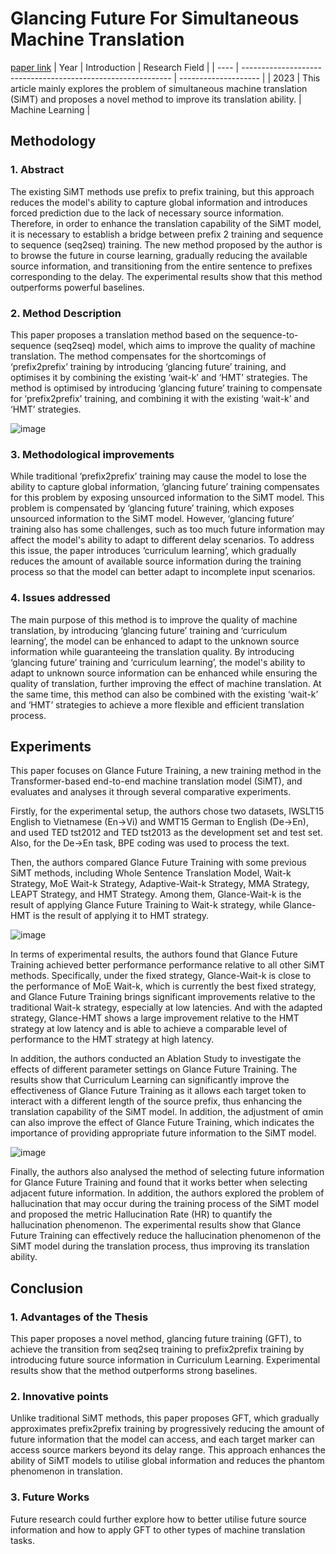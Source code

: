 # Glancing Future For Simultaneous Machine Translation
[paper link](https://arxiv.org/pdf/2309.06179) 
| Year | Introduction                                                         | Research Field                 |
| ---- | ------------------------------------------------------------ | -------------------- |
| 2023 | This article mainly explores the problem of simultaneous machine translation (SiMT) and proposes a novel method to improve its translation ability.          | Machine Learning         |

## Methodology

### 1. Abstract
The existing SiMT methods use prefix to prefix training, but this approach reduces the model's ability to capture global information and introduces forced prediction due to the lack of necessary source information. Therefore, in order to enhance the translation capability of the SiMT model, it is necessary to establish a bridge between prefix 2 training and sequence to sequence (seq2seq) training. The new method proposed by the author is to browse the future in course learning, gradually reducing the available source information, and transitioning from the entire sentence to prefixes corresponding to the delay. The experimental results show that this method outperforms powerful baselines.

### 2. Method Description 
This paper proposes a translation method based on the sequence-to-sequence (seq2seq) model, which aims to improve the quality of machine translation. The method compensates for the shortcomings of ‘prefix2prefix’ training by introducing ‘glancing future’ training, and optimises it by combining the existing ‘wait-k’ and ‘HMT’ strategies. The method is optimised by introducing ‘glancing future’ training to compensate for ‘prefix2prefix’ training, and combining it with the existing ‘wait-k’ and ‘HMT’ strategies.

![image](https://github.com/user-attachments/assets/a1e82da5-30ae-47ea-92ce-e8620e868b30)

### 3. Methodological improvements
While traditional ‘prefix2prefix’ training may cause the model to lose the ability to capture global information, ‘glancing future’ training compensates for this problem by exposing unsourced information to the SiMT model. This problem is compensated by ‘glancing future’ training, which exposes unsourced information to the SiMT model. However, ‘glancing future’ training also has some challenges, such as too much future information may affect the model's ability to adapt to different delay scenarios. To address this issue, the paper introduces ‘curriculum learning’, which gradually reduces the amount of available source information during the training process so that the model can better adapt to incomplete input scenarios.

### 4. Issues addressed 
The main purpose of this method is to improve the quality of machine translation, by introducing ‘glancing future’ training and ‘curriculum learning’, the model can be enhanced to adapt to the unknown source information while guaranteeing the translation quality. By introducing ‘glancing future’ training and ‘curriculum learning’, the model's ability to adapt to unknown source information can be enhanced while ensuring the quality of translation, further improving the effect of machine translation. At the same time, this method can also be combined with the existing ‘wait-k’ and ‘HMT’ strategies to achieve a more flexible and efficient translation process.

## Experiments
This paper focuses on Glance Future Training, a new training method in the Transformer-based end-to-end machine translation model (SiMT), and evaluates and analyses it through several comparative experiments.

Firstly, for the experimental setup, the authors chose two datasets, IWSLT15 English to Vietnamese (En→Vi) and WMT15 German to English (De→En), and used TED tst2012 and TED tst2013 as the development set and test set. Also, for the De→En task, BPE coding was used to process the text.

Then, the authors compared Glance Future Training with some previous SiMT methods, including Whole Sentence Translation Model, Wait-k Strategy, MoE Wait-k Strategy, Adaptive-Wait-k Strategy, MMA Strategy, LEAPT Strategy, and HMT Strategy. Among them, Glance-Wait-k is the result of applying Glance Future Training to Wait-k strategy, while Glance-HMT is the result of applying it to HMT strategy.

![image](https://github.com/user-attachments/assets/a21105a4-933d-4914-a2ff-b7717e899433)

In terms of experimental results, the authors found that Glance Future Training achieved better performance performance relative to all other SiMT methods. Specifically, under the fixed strategy, Glance-Wait-k is close to the performance of MoE Wait-k, which is currently the best fixed strategy, and Glance Future Training brings significant improvements relative to the traditional Wait-k strategy, especially at low latencies. And with the adapted strategy, Glance-HMT shows a large improvement relative to the HMT strategy at low latency and is able to achieve a comparable level of performance to the HMT strategy at high latency.

In addition, the authors conducted an Ablation Study to investigate the effects of different parameter settings on Glance Future Training. The results show that Curriculum Learning can significantly improve the effectiveness of Glance Future Training as it allows each target token to interact with a different length of the source prefix, thus enhancing the translation capability of the SiMT model. In addition, the adjustment of αmin can also improve the effect of Glance Future Training, which indicates the importance of providing appropriate future information to the SiMT model.

![image](https://github.com/user-attachments/assets/3f4f0d9d-da3c-4f4b-a21d-84d550a5e95a)

Finally, the authors also analysed the method of selecting future information for Glance Future Training and found that it works better when selecting adjacent future information. In addition, the authors explored the problem of hallucination that may occur during the training process of the SiMT model and proposed the metric Hallucination Rate (HR) to quantify the hallucination phenomenon. The experimental results show that Glance Future Training can effectively reduce the hallucination phenomenon of the SiMT model during the translation process, thus improving its translation ability.
 
## Conclusion

### 1. Advantages of the Thesis
This paper proposes a novel method, glancing future training (GFT), to achieve the transition from seq2seq training to prefix2prefix training by introducing future source information in Curriculum Learning. Experimental results show that the method outperforms strong baselines.
 
### 2. Innovative points
Unlike traditional SiMT methods, this paper proposes GFT, which gradually approximates prefix2prefix training by progressively reducing the amount of future information that the model can access, and each target marker can access source markers beyond its delay range. This approach enhances the ability of SiMT models to utilise global information and reduces the phantom phenomenon in translation.

### 3. Future Works
Future research could further explore how to better utilise future source information and how to apply GFT to other types of machine translation tasks.
